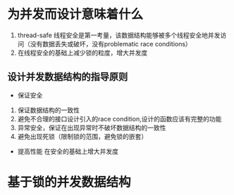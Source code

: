 # 为并发而设计意味着什么
1. thread-safe
	线程安全是第一考量，该数据结构能够被多个线程安全地并发访问（没有数据丢失或破坏，没有problematic race conditions）
2. 在线程安全的基础上减少锁的粒度，增大并发度
## 设计并发数据结构的指导原则
- 保证安全
1. 保证数据结构的一致性
2. 避免不合理的接口设计引入的race condition,设计的函数应该有完整的功能
3. 异常安全，保证在出现异常时不破坏数据结构的一致性
4. 避免出现死锁（限制锁的范围，避免锁的嵌套）
- 提高性能
	在安全的基础上增大并发度
# 基于锁的并发数据结构

